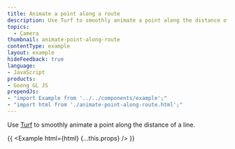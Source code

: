 ```yaml
---
title: Animate a point along a route
description: Use Turf to smoothly animate a point along the distance of a line.
topics:
  - Camera
thumbnail: animate-point-along-route
contentType: example
layout: example
hideFeedback: true
language:
- JavaScript
products:
- Goong GL JS
prependJs:
- "import Example from '../../components/example';"
- "import html from './animate-point-along-route.html';"
---
```


Use [Turf](http://turfjs.org/) to smoothly animate a point along the distance of a line.

{{ <Example html={html} {...this.props} /> }}
